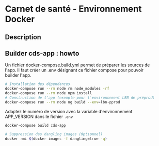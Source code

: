 # Carnet de santé - Environnement Docker

## Description

## Builder cds-app : howto

Un fichier docker-compose.build.yml permet de préparer les sources de l'app. Il faut créer un .env désignant ce fichier compose pour pouvoir builder l'app.
```bash
# Installation des dépendances
docker-compose run --rm node rm node_modules -rf
docker-compose run --rm node npm install
# Construction de l'app (exemple pour l'environnement LBN de préprod)
docker-compose run --rm node ng build --env=lbn-pprod
```

Adaptez le numéro de version avec la variable d'environnement APP_VERSION dans le fichier `.env`

```bash
docker-compose build cds-app

# Suppression des dangling images (Optionnel)
docker rmi $(docker images -f dangling=true -q)
```